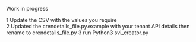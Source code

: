 Work in progress

1 Update the CSV with the values you require<br>
2 Updated the crendetails_file.py.example with your tenant API details then rename to crendetails_file.py
3 run Python3 svi_creator.py
